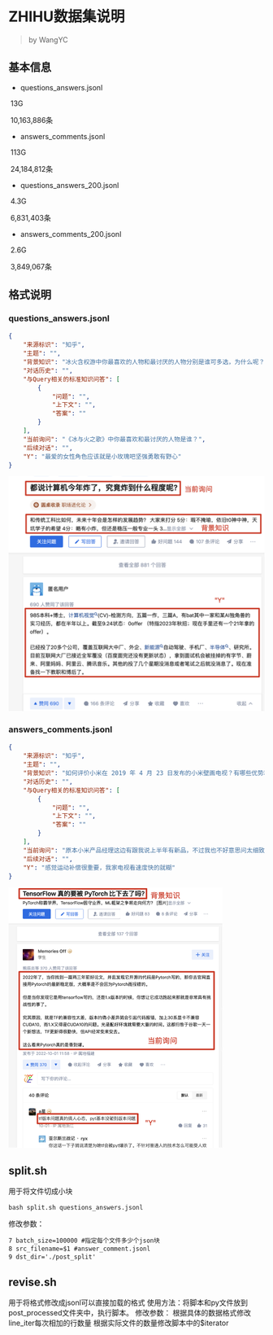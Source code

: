 # ZHIHU数据集说明

> by WangYC

## 基本信息

* questions_answers.jsonl

​	13G

​	10,163,886条

* answers_comments.jsonl

​	113G

​	24,184,812条

* questions_answers_200.jsonl

​	4.3G

​	6,831,403条

* answers_comments_200.jsonl

​	2.6G

​	3,849,067条

## 格式说明

### questions_answers.jsonl

```json
{
    "来源标识": "知乎",
    "主题": "",
    "背景知识": "冰火含权游中你最喜欢的人物和最讨厌的人物分别是谁可多选，为什么呢？",
    "对话历史": "",
    "与Query相关的标准知识问答": [
        {
            "问题": "",
            "上下文": "",
            "答案": ""
        }
    ],
    "当前询问": "《冰与火之歌》中你最喜欢和最讨厌的人物是谁？",
    "后续对话": "",
    "Y": "最爱的女性角色应该就是小玫瑰吧坚强勇敢有野心"
}
```

<img src="readme.assets/image-20221003090140173.png" alt="image-20221003090140173" style="zoom:50%;" />

### answers_comments.jsonl

```json
{
    "来源标识": "知乎",
    "主题": "",
    "背景知识": "如何评价小米在 2019 年 4 月 23 日发布的小米壁画电视？有哪些优势和不足？",
    "对话历史": "",
    "与Query相关的标准知识问答": [
        {
            "问题": "",
            "上下文": "",
            "答案": ""
        }
    ],
    "当前询问": "原本小米产品经理这边有跟我说上半年有新品，不过我也不好意思问太细致，毕竟涉及商业机密，所以也是两点钟看的发布会，准备过几天去小米之家看看实物。首先从普通电视层面分析，电视嘛，看画面的，最重要的当然应该是画质好不好。不过很多人不懂电视，不知道怎么评价电视好坏，看电视也是安卓系统，就拿评价手机的套路去评价电视，怎么评价呢？当然就是看性能强不强，也就是看运行内存和存储空间。要知道，国产谁家电视性能最强？不是小米哦，其实是乐视电视，恐怕乐视电视的性能真的是举世无双，看看，3运行内存，72双核53双核处理器，32存储空间，牛不牛？这可比小米电视性能强多了，结果呢？结果乐视倒闭了回到开头，一台智能电视好不好，最重要的还是看画质好不好，而不是性能强不强，当然了，性能是重要的，但是并非第一重要。而画质好不好，则是看电视上画质处理技术的使用，比如运动补偿，光控分区，画质处理芯，广色域技术，1000尼特的屏幕峰值亮度等，不是看屏幕是不是进口的哦！这又是另一个重大且普遍的误解了，这里不详细展开。关于电视的画质处理技术，请参考高端智能电视应该有哪些画质处理技术蓝大仙人的文章知乎53428716小米这款屏幕是真4吗？是的，目前小米电视没有假4的。全面屏这款没数据，大概率是国产屏幕。壁画版说了是三星屏智能电视真4屏幕面板与假4的区别。蓝大仙人的文章知乎53427321那么小米这款电视用了哪些画质处理技术呢？支持是真的吗？对不起，没有用到，以上提到的画质处理技术均未用到。连运动补偿都没有。没有运动补偿的电视，在观看高速运动的画面时，比如篮球足球比赛，画面会出现比较明显的拖影模糊抖动情况。也仅仅是支持解码而已，由于没有画质处理技术的支持，显示不出效果。但是这个价位没运动补偿正常吗？不正常，6000上下国产传统品牌普遍都有运动补偿了。甚至索尼657500也有。小米壁画电视性能算强吗？说实话，这个性能在这个价位只能算中等，没有明显优势。那小米壁画电视有什么优势呢？外置音响，这个效果还是比内置音响的电视好的。超薄屏幕，普通液晶电视由于放置主板，难免突出一大块，小米这款是分体的，所以可以做平。但是分体式主机不等于网络机顶盒，不可随便替换，用盒子也是插分体主机上，而不是插电视上。远场语音，配合小爱同学，这个功能传统国产品牌，线下款普遍都做了，还是比较实用的功能。支持远程控制米家设备，这个功能也是比较实用的，毕竟米家设备种类还是挺多的，价格也亲民，我家就有好几件，智能家庭设备种类一定要多，不然这个功能就是鸡肋，传统国产品牌电视这方面生态就远不如小米。再说一下小米电视的定位和布局，小米电视就是定位中低端，布局中低端市场，不跟传统品牌争中高端，也确实没这个实力去争，中低端才是市场主力，占80的市场份额，小米是成功的，看销量就知道了，同时小米很多机型也不靠硬件赚钱，总体配置还算良心。如果说社会上有80的穷人，20的富人，那么小米的用户群主要就是这80的人，他们对价格敏感，就算用上了顶尖的技术，也没人买账，因此小米电视只要在保证基本功能的前提下，尽可能降低价格，把55寸4电视降价到2500元内，43寸高清降低到1500元内，消费者就美滋滋买买买。况且小米也不靠卖硬件赚钱，重要的是占领尽可能多的市场，然后用广告等方式后期盈利。所以小米真的不需要啥高端技术，没必要。2019年一月最新智能电视选购攻略蓝大仙人的文章知乎53975303智能电视真4屏幕面板与假4的区别。蓝大仙人的文章知乎534273213293二维码自动识别",
    "后续对话": "",
    "Y": "感觉运动补偿很重要，我家电视看速度快的就糊"
}
```

<img src="readme.assets/image-20221003090426148.png" alt="image-20221003090426148" style="zoom:50%;" />

## split.sh

用于将文件切成小块

```shell
bash split.sh questions_answers.jsonl
```

修改参数：

```shell
7 batch_size=100000 #指定每个文件多少个json块
8 src_filename=$1 #answer_comment.jsonl
9 dst_dir='./post_split'
```
## revise.sh

用于将格式修改成jsonl可以直接加载的格式
使用方法：将脚本和py文件放到post_processed文件夹中，执行脚本。
修改参数：
根据具体的数据格式修改line_iter每次相加的行数量
根据实际文件的数量修改脚本中的$iterator
